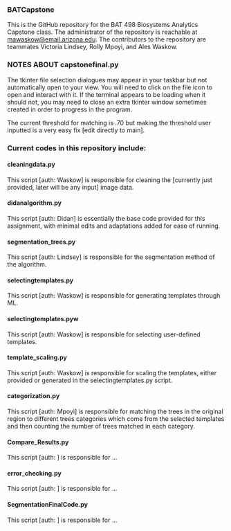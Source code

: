 ### BATCapstone
This is the GitHub repository for the BAT 498 Biosystems Analytics
Capstone class. The administrator of the repository is reachable at mawaskow@email.arizona.edu. The contributors to the repository are 
teammates Victoria Lindsey, Rolly Mpoyi, and Ales Waskow.

### NOTES ABOUT capstonefinal.py
The tkinter file selection dialogues may appear in your taskbar but not automatically open to your view. You will need to click on the file icon to open and interact with it. If the terminal appears to be loading when it should not, you may need to close an extra tkinter window sometimes created in order to progress in the program.

The current threshold for matching is .70 but making the threshold user inputted is a very easy fix [edit directly to main].

### Current codes in this repository include:

#### cleaningdata.py
This script [auth: Waskow] is responsible for cleaning the [currently just provided, later will be any input] image data.

#### didanalgorithm.py
This script [auth: Didan] is essentially the base code provided for this assignment, with minimal edits and adaptations added for ease of running.

#### segmentation_trees.py
This script [auth: Lindsey] is responsible for the segmentation method of the algorithm.

#### selectingtemplates.py
This script [auth: Waskow] is responsible for generating templates through ML.

#### selectingtemplates.pyw
This script [auth: Waskow] is responsible for selecting user-defined templates.

#### template_scaling.py
This script [auth: Waskow] is responsible for scaling the templates, either provided or generated in the selectingtemplates.py script.

#### categorization.py
This script [auth: Mpoyi] is responsible for matching the trees in the original region to different trees categories which come from the selected templates and then counting the number of trees matched in each category. 

#### Compare_Results.py
This script [auth: ] is responsible for ...

#### error_checking.py
This script [auth: ] is responsible for ...

#### SegmentationFinalCode.py
This script [auth: ] is responsible for ...
